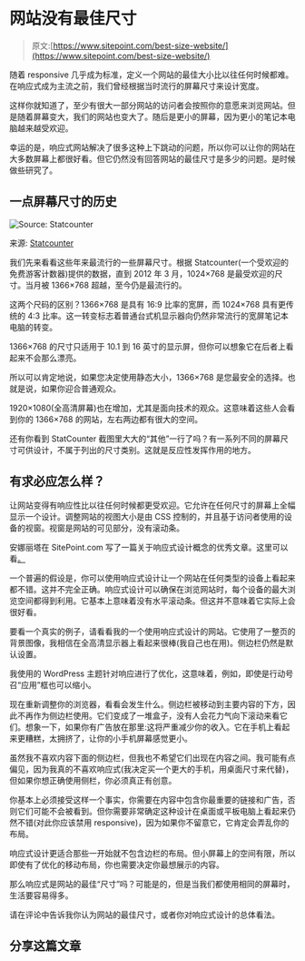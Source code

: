 # 网站没有最佳尺寸

> 原文:[https://www.sitepoint.com/best-size-website/](https://www.sitepoint.com/best-size-website/)

随着 responsive 几乎成为标准，定义一个网站的最佳大小比以往任何时候都难。在响应式成为主流之前，我们曾经根据当时流行的屏幕尺寸来设计宽度。

这样你就知道了，至少有很大一部分网站的访问者会按照你的意愿来浏览网站。但是随着屏幕变大，我们的网站也变大了。随后是更小的屏幕，因为更小的笔记本电脑越来越受欢迎。

幸运的是，响应式网站解决了很多这种上下跳动的问题，所以你可以让你的网站在大多数屏幕上都很好看。但它仍然没有回答网站的最佳尺寸是多少的问题。是时候做些研究了。

## 一点屏幕尺寸的历史

![Source: Statcounter](../Images/d7dcf6cbca4f90a8ca1ff717e76c7259.png)

来源: [Statcounter](https://gs.statcounter.com/#resolution-ww-monthly-201005-201405)

我们先来看看这些年来最流行的一些屏幕尺寸。根据 Statcounter(一个受欢迎的免费游客计数器)提供的数据，直到 2012 年 3 月，1024×768 是最受欢迎的尺寸。当月被 1366×768 超越，至今仍是最流行的。

这两个尺码的区别？1366×768 是具有 16:9 比率的宽屏，而 1024×768 具有更传统的 4:3 比率。这一转变标志着普通台式机显示器向仍然非常流行的宽屏笔记本电脑的转变。

1366×768 的尺寸只适用于 10.1 到 16 英寸的显示屏，但你可以想象它在后者上看起来不会那么漂亮。

所以可以肯定地说，如果您决定使用静态大小，1366×768 是您最安全的选择。也就是说，如果你迎合普通观众。

1920×1080(全高清屏幕)也在增加，尤其是面向技术的观众。这意味着这些人会看到你的 1366×768 的网站，左右两边都有很大的空间。

还有你看到 StatCounter 截图里大大的“其他”一行了吗？有一系列不同的屏幕尺寸可供设计，不属于列出的尺寸类别。这就是反应性发挥作用的地方。

## 有求必应怎么样？

让网站变得有响应性比以往任何时候都更受欢迎。它允许在任何尺寸的屏幕上全幅显示一个设计。调整网站的视图大小是由 CSS 控制的，并且基于访问者使用的设备的视窗。视窗是网站的可见部分，没有滚动条。

安娜丽塔在 SitePoint.com 写了一篇关于响应式设计概念的优秀文章。这里可以看[。](https://www.sitepoint.com/responsive-web-design-tips-and-notes/)

一个普遍的假设是，你可以使用响应式设计让一个网站在任何类型的设备上看起来都不错。这并不完全正确。响应式设计可以确保在浏览网站时，每个设备的最大浏览空间都得到利用。它基本上意味着没有水平滚动条。但这并不意味着它实际上会很好看。

要看一个真实的例子，请看看我的一个使用响应式设计的网站。它使用了一整页的背景图像，我相信在全高清显示器上看起来很棒(我自己也在用)。侧边栏仍然是默认设置。

我使用的 WordPress 主题针对响应进行了优化，这意味着，例如，即使是行动号召“应用”框也可以缩小。

现在重新调整你的浏览器，看看会发生什么。侧边栏被移动到主要内容的下方，因此不再作为侧边栏使用。它们变成了一堆盒子，没有人会花力气向下滚动来看它们。想象一下，如果你有广告放在那里:这将严重减少你的收入。它在手机上看起来更糟糕，太拥挤了，让你的小手机屏幕感觉更小。

虽然我不喜欢内容下面的侧边栏，但我也不希望它们出现在内容之间。我可能有点偏见，因为我真的不喜欢响应式(我决定买一个更大的手机，用桌面尺寸来代替)，但如果你想正确使用侧栏，你必须真正有创意。

你基本上必须接受这样一个事实，你需要在内容中包含你最重要的链接和广告，否则它们可能不会被看到。但你需要非常确定这种设计在桌面或平板电脑上看起来仍然不错(对此你应该禁用 responsive)，因为如果你不留意它，它肯定会弄乱你的布局。

响应式设计更适合那些一开始就不包含边栏的布局。但小屏幕上的空间有限，所以即使有了优化的移动布局，你也需要决定你最想展示的内容。

那么响应式是网站的最佳“尺寸”吗？可能是的，但是当我们都使用相同的屏幕时，生活要容易得多。

请在评论中告诉我你认为网站的最佳尺寸，或者你对响应式设计的总体看法。

## 分享这篇文章